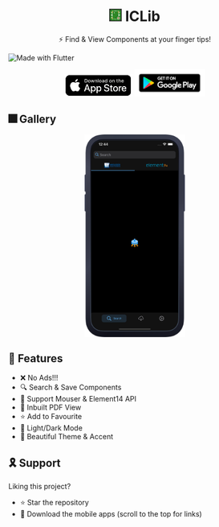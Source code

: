 
<h1 align="center"> <img height='25' alt='icon' src='readme-images/icon/icon_main.png'/> ICLib</h1><p align="center">⚡️ Find & View Components at your finger tips!</p>

![Made with Flutter](https://img.shields.io/badge/Made%20With-Flutter-blue?style=flat)

<p align="center">
<a href='https://apps.apple.com/us/app/owadio/id1545809203'><img height="45" alt='Get it on app store' src='./readme-images/badges/app_store.png'/></a>
<a href='https://play.google.com/store/apps/details?id=com.ajay.owadio'><img height="55" alt='Get it on Google Play' src='./readme-images/badges/google_play.png'/></a>
</p>

## 🎆 Gallery

<p align="center">
<img align="center" src="readme-images/gallery/mockup.webp" alt="drawing" width="200"/>
<br />
</p>

## 🚀 Features

<!-- <summary>
<b>For All</b>
</summary> -->

- ❌ No Ads!!!
- 🔍 Search & Save Components
- 🔨 Support Mouser & Element14 API<br />
- 📑 Inbuilt PDF View<br />
- ⭐️ Add to Favourite<br />
- 🔦 Light/Dark Mode<br />
- 🎨 Beautiful Theme & Accent<br />

## 🎗 Support
Liking this project?

- ⭐️ Star the repository
- 📲 Download the mobile apps (scroll to the top for links)
